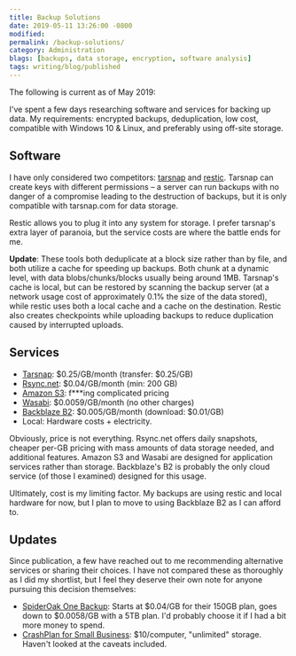 ```yaml
---
title: Backup Solutions
date: 2019-05-11 13:26:00 -0800
modified: 
permalink: /backup-solutions/
category: Administration
blags: [backups, data storage, encryption, software analysis]
tags: writing/blog/published
---
```


The following is current as of May 2019:

I've spent a few days researching software and services for backing up data. My requirements: encrypted backups, deduplication, low cost, compatible with Windows 10 & Linux, and preferably using off-site storage.

## Software

I have only considered two competitors: [tarsnap](https://tarsnap.com/) and [restic](https://restic.net/). Tarsnap can create keys with different permissions – a server can run backups with no danger of a compromise leading to the destruction of backups, but it is only compatible with tarsnap.com for data storage.

Restic allows you to plug it into any system for storage. I prefer tarsnap's extra layer of paranoia, but the service costs are where the battle ends for me.

**Update**: These tools both deduplicate at a block size rather than by file, and both utilize a cache for speeding up backups. Both chunk at a dynamic level, with data blobs/chunks/blocks usually being around 1MB. Tarsnap's cache is local, but can be restored by scanning the backup server (at a network usage cost of approximately 0.1% the size of the data stored), while restic uses both a local cache and a cache on the destination. Restic also creates checkpoints while uploading backups to reduce duplication caused by interrupted uploads.

## Services

- [Tarsnap](https://www.tarsnap.com/): $0.25/GB/month (transfer: $0.25/GB)
- [Rsync.net](https://www.rsync.net/): $0.04/GB/month (min: 200 GB)
- [Amazon S3](https://aws.amazon.com/s3/): f\*\*\*ing complicated pricing
- [Wasabi](https://wasabi.com/): $0.0059/GB/month (no other charges)
- [Backblaze B2](https://www.backblaze.com/b2/): $0.005/GB/month (download: $0.01/GB)
- Local: Hardware costs + electricity.

Obviously, price is not everything. Rsync.net offers daily snapshots, cheaper per-GB pricing with mass amounts of data storage needed, and additional features. Amazon S3 and Wasabi are designed for application services rather than storage. Backblaze's B2 is probably the only cloud service (of those I examined) designed for this usage.

Ultimately, cost is my limiting factor. My backups are using restic and local hardware for now, but I plan to move to using Backblaze B2 as I can afford to.

## Updates

Since publication, a few have reached out to me recommending alternative services or sharing their choices. I have not compared these as thoroughly as I did my shortlist, but I feel they deserve their own note for anyone pursuing this decision themselves:

- [SpiderOak One Backup](https://spideroak.com/one/): Starts at $0.04/GB for their 150GB plan, goes down to $0.0058/GB with a 5TB plan. I'd probably choose it if I had a bit more money to spend.
- [CrashPlan for Small Business](https://www.crashplan.com/): $10/computer, "unlimited" storage. Haven't looked at the caveats included.

